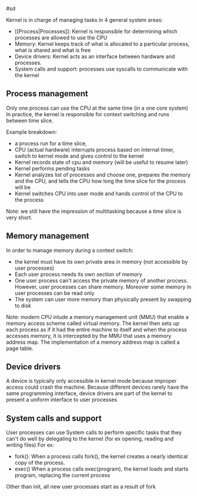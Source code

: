 #sd

Kernel is in charge of managing tasks in 4 general system areas:
- [[Process|Processes]]: Kernel is responsible for determining which processes are allowed to use the CPU
- Memory: Kernel keeps track of what is allocated to a particular process, what is shared and what is free
- Device drivers: Kernel acts as an interface between hardware and processes. 
- System calls and support: processes use syscalls to communicate with the kernel

## Process management

Only one process can use the CPU at the same time (in a one core system)
In practice, the kernel is responsible for context switching and runs between time slice. 

Example breakdown: 
- a process run for a time slice, 
- CPU (actual hardware) interrupts process based on internal timer, switch to kernel mode and gives  control to the kernel 
- Kernel records state of cpu and memory (will be useful to resume later)
- Kernel performs pending tasks 
- Kernel analyzes list of processes and choose one, prepares the memory and the CPU, and tells the CPU how long the time slice for the process will be
- Kernel switches CPU into user mode and hands control of the CPU to the process

Note: we still have the impression of multitasking because a time slice is very short. 

## Memory management

In order to manage memory during a context switch:
- the kernel must have its own private area in memory (not accessible by user processes)
- Each user process needs its own section of memory
- One user process can't access the private memory of another process. However, user processes can share memory. Moreover some memory in user processes can be read only
- The system can user more memory than physically present by swapping to disk

Note: modern CPU inlude a memory management unit (MMU) that enable a memory access scheme called virtual memory. The kernel then sets up each process as if it had the entire machine to itself and when the process accesses memory, it is intercepted by the MMU that uses a memory address map. The implementation of a memory address map is called a page table. 

## Device drivers
A device is typically only accessible in kernel mode because improper access could crash the machine. Because different devices rarely have the same programming interface, device drivers are part of the kernel to present a uniform interface to user processes

## System calls and support
User processes can use System calls to perform specific tasks that they can't do well by delegating to the kernel (for ex opening, reading and writing files) 
For ex: 
- fork():  When a process calls fork(), the kernel creates a nearly identical
copy of the process.
- exec() When a process calls exec(program), the kernel loads and starts
program, replacing the current process


Other than init, all new user processes start as a result of fork